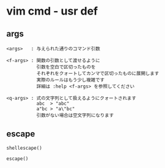 
# vim cmd  -  usr def


## args

```
<args>   : 与えられた通りのコマンド引数

<f-args> : 関数の引数として渡せるように
           引数を空白で区切ったものを
           それぞれをクォートしてカンマで区切ったものに展開します
           実際のルールはもう少し複雑です
           詳細は :help <f-args> を参照してください

<q-args> : 式の文字列として扱えるようにクォートされます
           abc  > "abc"
           a"bc > "a\"bc"
           引数がない場合は空文字列になります
```

## escape

```
shellescape()

escape()
```



